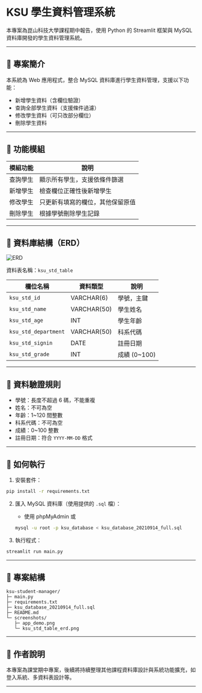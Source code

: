 # KSU 學生資料管理系統

本專案為崑山科技大學課程期中報告，使用 Python 的 Streamlit 框架與 MySQL 資料庫開發的學生資料管理系統。

---

## 📌 專案簡介

本系統為 Web 應用程式，整合 MySQL 資料庫進行學生資料管理，支援以下功能：

- 新增學生資料（含欄位驗證）
- 查詢全部學生資料（支援條件過濾）
- 修改學生資料（可只改部分欄位）
- 刪除學生資料

---

## 🧩 功能模組

| 模組功能 | 說明 |
|----------|------|
| 查詢學生 | 顯示所有學生，支援依條件篩選 |
| 新增學生 | 檢查欄位正確性後新增學生 |
| 修改學生 | 只更新有填寫的欄位，其他保留原值 |
| 刪除學生 | 根據學號刪除學生記錄 |

---

## 🧱 資料庫結構（ERD）

![ERD](https://raw.githubusercontent.com/username/ksu-student-manager/main/screenshots/ksu_std_table_erd.png)

資料表名稱：`ksu_std_table`

| 欄位名稱           | 資料類型    | 說明           |
|--------------------|-------------|----------------|
| `ksu_std_id`       | VARCHAR(6)  | 學號，主鍵     |
| `ksu_std_name`     | VARCHAR(50) | 學生姓名       |
| `ksu_std_age`      | INT         | 學生年齡       |
| `ksu_std_department` | VARCHAR(50)| 科系代碼       |
| `ksu_std_signin`   | DATE        | 註冊日期       |
| `ksu_std_grade`    | INT         | 成績 (0~100)   |

---

## 🧪 資料驗證規則

- 學號：長度不超過 6 碼，不能重複
- 姓名：不可為空
- 年齡：1~120 間整數
- 科系代碼：不可為空
- 成績：0~100 整數
- 註冊日期：符合 `YYYY-MM-DD` 格式

---

## 🚀 如何執行

1. 安裝套件：
```bash
pip install -r requirements.txt
```

2. 匯入 MySQL 資料庫（使用提供的 `.sql` 檔）：

   - 使用 phpMyAdmin 或
   ```bash
   mysql -u root -p ksu_database < ksu_database_20210914_full.sql
   ```

3. 執行程式：
```bash
streamlit run main.py
```

---

## 📂 專案結構

```
ksu-student-manager/
├─ main.py
├─ requirements.txt
├─ ksu_database_20210914_full.sql
├─ README.md
└─ screenshots/
   ├─ app_demo.png
   └─ ksu_std_table_erd.png
```

---

## 🧠 作者說明

本專案為課堂期中專案，後續將持續整理其他課程資料庫設計與系統功能擴充，如登入系統、多資料表設計等。

---